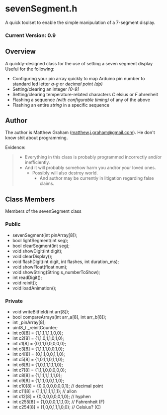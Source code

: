 # sevenSegment.h
A quick toolset to enable the simple manipulation of a 7-segment display.
### Current Version: 0.9
## Overview
A quickly-designed class for the use of setting a seven segment display
Useful for the following:
- Configuring your pin array quickly to map Arduino pin number to standard led letter _a-g_ or _decimal point (dp)_
- Setting/clearing an integer _[0-9]_
- Setting/clearing temperature-related characters _C_ elsius or _F_ ahrenheit
- Flashing a sequence _(with configurable timing)_ of any of the above
- Flashing an entire _string_ in a specific sequence
## Author
The author is Matthew Graham ([matthew.j.graham@gmail.com](mailto:matthew.j.graham@gmail.com])).  He don't know shit about programming.

Evidence:
> - Everything in this class is probably programmed incorrectly and/or inefficiently.
> - And it will probably somehow harm you and/or your loved ones.
> 	- Possibly will also destroy world.
>  		- And author may be currently in litigation regarding false claims.
>
## Class Members
Members of the sevenSegment class
### Public
- sevenSegment(int pinArray[8]);
- bool lightSegment(int seg);
- bool clearSegment(int seg);
- void showDigit(int digit);
- void clearDisplay();
- void flashDigit(int digit, int flashes, int duration_ms);
- void showFloat(float num);
- void showString(String s_numberToShow);
- int readDigit();
- void reinit();
- void loadAnimation();

### Private
- void writeBitfield(int arr[8]);
- bool compareArrays(int arr_a[8], int arr_b[8]);
- int _pinArray[8];
- uint8_t _reinitCounter;
- int c0[8] = {1,1,1,1,1,1,0,0};
- int c2[8] = {1,1,0,1,1,0,1,0};
- int c1[8] = {0,1,1,0,0,0,0,0};
- int c3[8] = {1,1,1,1,0,0,1,0};
- int c4[8] = {0,1,1,0,0,1,1,0};
- int c5[8] = {1,0,1,1,0,1,1,0};
- int c6[8] = {1,0,1,1,1,1,1,0};
- int c7[8] = {1,1,1,0,0,0,0,0};
- int c8[8] = {1,1,1,1,1,1,1,0};
- int c9[8] = {1,1,1,0,0,1,1,0};
- int c10[8] = {0,0,0,0,0,0,0,1};	// decimal point
- int c11[8] = {1,1,1,1,1,1,1,1};	// allon
- int c12[8] = {0,0,0,0,0,0,1,0};	// hyphen
- int c255[8] = {1,0,0,0,1,1,1,0};	// Fahrenheit (F)
- int c254[8] = {1,0,0,1,1,1,0,0}; 	// Celsius? (C)